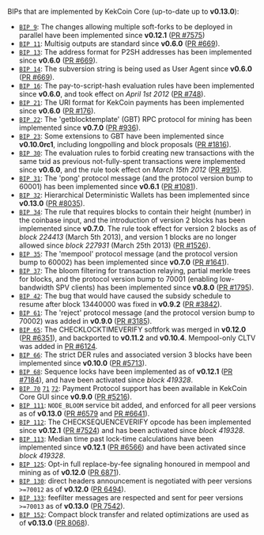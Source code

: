 BIPs that are implemented by KekCoin Core (up-to-date up to **v0.13.0**):

* [`BIP 9`](https://github.com/kekcoin/bips/blob/master/bip-0009.mediawiki): The changes allowing multiple soft-forks to be deployed in parallel have been implemented since **v0.12.1**  ([PR #7575](https://github.com/kekcoin/kekcoin/pull/7575))
* [`BIP 11`](https://github.com/kekcoin/bips/blob/master/bip-0011.mediawiki): Multisig outputs are standard since **v0.6.0** ([PR #669](https://github.com/kekcoin/kekcoin/pull/669)).
* [`BIP 13`](https://github.com/kekcoin/bips/blob/master/bip-0013.mediawiki): The address format for P2SH addresses has been implemented since **v0.6.0** ([PR #669](https://github.com/kekcoin/kekcoin/pull/669)).
* [`BIP 14`](https://github.com/kekcoin/bips/blob/master/bip-0014.mediawiki): The subversion string is being used as User Agent since **v0.6.0** ([PR #669](https://github.com/kekcoin/kekcoin/pull/669)).
* [`BIP 16`](https://github.com/kekcoin/bips/blob/master/bip-0016.mediawiki): The pay-to-script-hash evaluation rules have been implemented since **v0.6.0**, and took effect on *April 1st 2012* ([PR #748](https://github.com/kekcoin/kekcoin/pull/748)).
* [`BIP 21`](https://github.com/kekcoin/bips/blob/master/bip-0021.mediawiki): The URI format for KekCoin payments has been implemented since **v0.6.0** ([PR #176](https://github.com/kekcoin/kekcoin/pull/176)).
* [`BIP 22`](https://github.com/kekcoin/bips/blob/master/bip-0022.mediawiki): The 'getblocktemplate' (GBT) RPC protocol for mining has been implemented since **v0.7.0** ([PR #936](https://github.com/kekcoin/kekcoin/pull/936)).
* [`BIP 23`](https://github.com/kekcoin/bips/blob/master/bip-0023.mediawiki): Some extensions to GBT have been implemented since **v0.10.0rc1**, including longpolling and block proposals ([PR #1816](https://github.com/kekcoin/kekcoin/pull/1816)).
* [`BIP 30`](https://github.com/kekcoin/bips/blob/master/bip-0030.mediawiki): The evaluation rules to forbid creating new transactions with the same txid as previous not-fully-spent transactions were implemented since **v0.6.0**, and the rule took effect on *March 15th 2012* ([PR #915](https://github.com/kekcoin/kekcoin/pull/915)).
* [`BIP 31`](https://github.com/kekcoin/bips/blob/master/bip-0031.mediawiki): The 'pong' protocol message (and the protocol version bump to 60001) has been implemented since **v0.6.1** ([PR #1081](https://github.com/kekcoin/kekcoin/pull/1081)).
* [`BIP 32`](https://github.com/kekcoin/bips/blob/master/bip-0032.mediawiki): Hierarchical Deterministic Wallets has been implemented since **v0.13.0** ([PR #8035](https://github.com/kekcoin/kekcoin/pull/8035)).
* [`BIP 34`](https://github.com/kekcoin/bips/blob/master/bip-0034.mediawiki): The rule that requires blocks to contain their height (number) in the coinbase input, and the introduction of version 2 blocks has been implemented since **v0.7.0**. The rule took effect for version 2 blocks as of *block 224413* (March 5th 2013), and version 1 blocks are no longer allowed since *block 227931* (March 25th 2013) ([PR #1526](https://github.com/kekcoin/kekcoin/pull/1526)).
* [`BIP 35`](https://github.com/kekcoin/bips/blob/master/bip-0035.mediawiki): The 'mempool' protocol message (and the protocol version bump to 60002) has been implemented since **v0.7.0** ([PR #1641](https://github.com/kekcoin/kekcoin/pull/1641)).
* [`BIP 37`](https://github.com/kekcoin/bips/blob/master/bip-0037.mediawiki): The bloom filtering for transaction relaying, partial merkle trees for blocks, and the protocol version bump to 70001 (enabling low-bandwidth SPV clients) has been implemented since **v0.8.0** ([PR #1795](https://github.com/kekcoin/kekcoin/pull/1795)).
* [`BIP 42`](https://github.com/kekcoin/bips/blob/master/bip-0042.mediawiki): The bug that would have caused the subsidy schedule to resume after block 13440000 was fixed in **v0.9.2** ([PR #3842](https://github.com/kekcoin/kekcoin/pull/3842)).
* [`BIP 61`](https://github.com/kekcoin/bips/blob/master/bip-0061.mediawiki): The 'reject' protocol message (and the protocol version bump to 70002) was added in **v0.9.0** ([PR #3185](https://github.com/kekcoin/kekcoin/pull/3185)).
* [`BIP 65`](https://github.com/kekcoin/bips/blob/master/bip-0065.mediawiki): The CHECKLOCKTIMEVERIFY softfork was merged in **v0.12.0** ([PR #6351](https://github.com/kekcoin/kekcoin/pull/6351)), and backported to **v0.11.2** and **v0.10.4**. Mempool-only CLTV was added in [PR #6124](https://github.com/kekcoin/kekcoin/pull/6124).
* [`BIP 66`](https://github.com/kekcoin/bips/blob/master/bip-0066.mediawiki): The strict DER rules and associated version 3 blocks have been implemented since **v0.10.0** ([PR #5713](https://github.com/kekcoin/kekcoin/pull/5713)).
* [`BIP 68`](https://github.com/kekcoin/bips/blob/master/bip-0068.mediawiki): Sequence locks have been implemented as of **v0.12.1**  ([PR #7184](https://github.com/kekcoin/kekcoin/pull/7184)), and have been activated since *block 419328*.
* [`BIP 70`](https://github.com/kekcoin/bips/blob/master/bip-0070.mediawiki) [`71`](https://github.com/kekcoin/bips/blob/master/bip-0071.mediawiki) [`72`](https://github.com/kekcoin/bips/blob/master/bip-0072.mediawiki): Payment Protocol support has been available in KekCoin Core GUI since **v0.9.0** ([PR #5216](https://github.com/kekcoin/kekcoin/pull/5216)).
* [`BIP 111`](https://github.com/kekcoin/bips/blob/master/bip-0111.mediawiki): `NODE_BLOOM` service bit added, and enforced for all peer versions as of **v0.13.0** ([PR #6579](https://github.com/kekcoin/kekcoin/pull/6579) and [PR #6641](https://github.com/kekcoin/kekcoin/pull/6641)).
* [`BIP 112`](https://github.com/kekcoin/bips/blob/master/bip-0112.mediawiki): The CHECKSEQUENCEVERIFY opcode has been implemented since **v0.12.1** ([PR #7524](https://github.com/kekcoin/kekcoin/pull/7524)) and has been activated since *block 419328*.
* [`BIP 113`](https://github.com/kekcoin/bips/blob/master/bip-0113.mediawiki): Median time past lock-time calculations have been implemented since **v0.12.1** ([PR #6566](https://github.com/kekcoin/kekcoin/pull/6566)) and have been activated since *block 419328*.
* [`BIP 125`](https://github.com/kekcoin/bips/blob/master/bip-0125.mediawiki): Opt-in full replace-by-fee signaling honoured in mempool and mining as of **v0.12.0** ([PR 6871](https://github.com/kekcoin/kekcoin/pull/6871)).
* [`BIP 130`](https://github.com/kekcoin/bips/blob/master/bip-0130.mediawiki): direct headers announcement is negotiated with peer versions `>=70012` as of **v0.12.0** ([PR 6494](https://github.com/kekcoin/kekcoin/pull/6494)).
* [`BIP 133`](https://github.com/kekcoin/bips/blob/master/bip-0133.mediawiki): feefilter messages are respected and sent for peer versions `>=70013` as of **v0.13.0** ([PR 7542](https://github.com/kekcoin/kekcoin/pull/7542)).
* [`BIP 152`](https://github.com/kekcoin/bips/blob/master/bip-0152.mediawiki): Compact block transfer and related optimizations are used as of **v0.13.0** ([PR 8068](https://github.com/kekcoin/kekcoin/pull/8068)).
